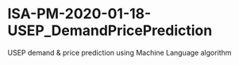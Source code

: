 # ISA-PM-2020-01-18-USEP_DemandPricePrediction
USEP demand &amp; price prediction using Machine Language algorithm
